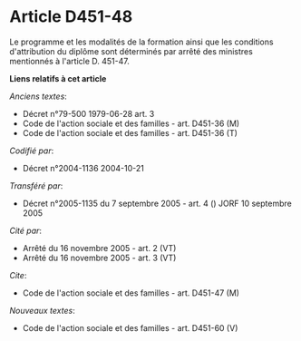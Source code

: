 # Article D451-48

Le programme et les modalités de la formation ainsi que les conditions d'attribution du diplôme sont déterminés par arrêté
des ministres mentionnés à l'article D. 451-47.

**Liens relatifs à cet article**

_Anciens textes_:

  - Décret n°79-500 1979-06-28 art. 3
  - Code de l'action sociale et des familles - art. D451-36 (M)
  - Code de l'action sociale et des familles - art. D451-36 (T)

_Codifié par_:

  - Décret n°2004-1136 2004-10-21

_Transféré par_:

  - Décret n°2005-1135 du 7 septembre 2005 - art. 4 () JORF 10 septembre 2005

_Cité par_:

  - Arrêté du 16 novembre 2005 - art. 2 (VT)
  - Arrêté du 16 novembre 2005 - art. 3 (VT)

_Cite_:

  - Code de l'action sociale et des familles - art. D451-47 (M)

_Nouveaux textes_:

  - Code de l'action sociale et des familles - art. D451-60 (V)
